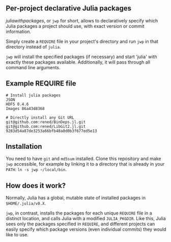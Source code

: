 ## Per-project declarative Julia packages

*juliawithpackages*, or `jwp` for short, allows to declaratively specify which Julia packages a project should use, with exact version or commit information.

Simply create a `REQUIRE` file in your project's directory and run `jwp` in that directory instead of `julia`. 

`jwp` will install the specified packages (if necessary) and start 'julia' with exactly these packages available. Additionally, it will pass through all command line arguments.

## Example REQUIRE file

```
# Install julia packages
JSON
HDF5 0.4.6
Images 86a43d8368

# Directly install any Git URL 
git@github.com:rened/BinDeps.jl.git
git@github.com:rened/LibGit2.jl.git 9283d54a87de3253a66bfb48a0d0b3f677ed5e13
```

## Installation

You need to have `git` and `md5sum` installed. Clone this repository and make `jwp` accessible, for example by linking it to a directory that is already in your `PATH`: `ln -s jwp ~/local/bin`.

## How does it work?

Normally, Julia has a global, mutable state of installed packages in `$HOME/.julia/v0.X`.

`jwp`, in contrast, installs the packages for each unique `REQUIRE` file in a distinct location, and calls Julia with a modified `JULIA_PKGDIR`. Like this, Julia sees only the packages specified in `REQUIRE`, and different projects can easily specify which package versions (even individual commits) they would like to use.
